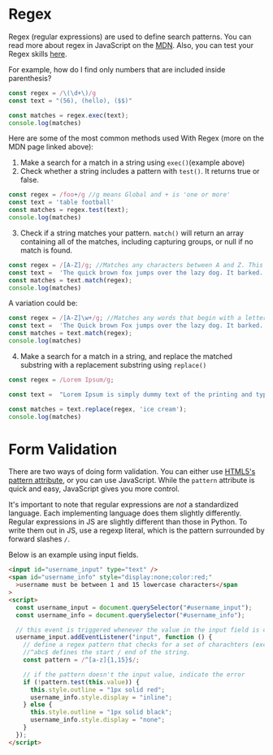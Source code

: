 # Regex

Regex (regular expressions) are used to define search patterns. You can read more about regex in JavaScript on the [MDN](https://developer.mozilla.org/en-US/docs/Web/JavaScript/Guide/Regular_Expressions). Also, you can test your Regex skills [here](https://regexr.com/).

For example, how do I find only numbers that are included inside parenthesis?

```Javascript
const regex = /\(\d+\)/g
const text = "(56), (hello), ($$)"

const matches = regex.exec(text);
console.log(matches)
```

Here are some of the most common methods used With Regex (more on the MDN page linked above):

1. Make a search for a match in a string using `exec()`(example above)
2. Check whether a string includes a pattern with `test()`. It returns true or false.

```Javascript
const regex = /foo+/g //g means Global and + is 'one or more'
const text = 'table football'
const matches = regex.test(text);
console.log(matches)
```

3. Check if a string matches your pattern. `match()` will return an array containing all of the matches, including capturing groups, or null if no match is found.

```Javascript
const regex = /[A-Z]/g; //Matches any characters between A and Z. This is case sensitive.
const text =  'The quick brown fox jumps over the lazy dog. It barked.'
const matches = text.match(regex);
console.log(matches)
```

A variation could be:

```Javascript
const regex = /[A-Z]\w+/g; //Matches any words that begin with a lettern between A and Z. This is case sensitive.
const text =  'The Quick brown Fox jumps over the lazy dog. It barked.'
const matches = text.match(regex);
console.log(matches)
```

4. Make a search for a match in a string, and replace the matched substring with a replacement substring using `replace()`

```Javascript
const regex = /Lorem Ipsum/g;

const text =  "Lorem Ipsum is simply dummy text of the printing and typesetting industry. Lorem Ipsum has been the industry's standard dummy text ever since the 1500s, when an unknown printer took a galley of type and scrambled it to make a type specimen book."

const matches = text.replace(regex, 'ice cream');
console.log(matches)
```

# Form Validation

There are two ways of doing form validation. You can either use [HTML5's pattern attribute](../../2%20HTML%20+%20CSS/docs/12%20-%20HTML%20Forms.md#the-pattern-attribute), or you can use JavaScript. While the `pattern` attribute is quick and easy, JavaScript gives you more control.

It's important to note that regular expressions are _not_ a standardized language. Each implementing language does them slightly differently. Regular expressions in JS are slightly different than those in Python. To write them out in JS, use a regexp literal, which is the pattern surrounded by forward slashes `/`.

Below is an example using input fields.

```html
<input id="username_input" type="text" />
<span id="username_info" style="display:none;color:red;"
  >username must be between 1 and 15 lowercase characters</span
>
<script>
  const username_input = document.querySelector("#username_input");
  const username_info = document.querySelector("#username_info");

  // this event is triggered whenever the value in the input field is changed
  username_input.addEventListener("input", function () {
    // define a regex pattern that checks for a set of charachters (excluding spaces and numbers) between 1 and 15 letters.
    //^abc$ defines the start / end of the string.
    const pattern = /^[a-z]{1,15}$/;

    // if the pattern doesn't the input value, indicate the error
    if (!pattern.test(this.value)) {
      this.style.outline = "1px solid red";
      username_info.style.display = "inline";
    } else {
      this.style.outline = "1px solid black";
      username_info.style.display = "none";
    }
  });
</script>
```
